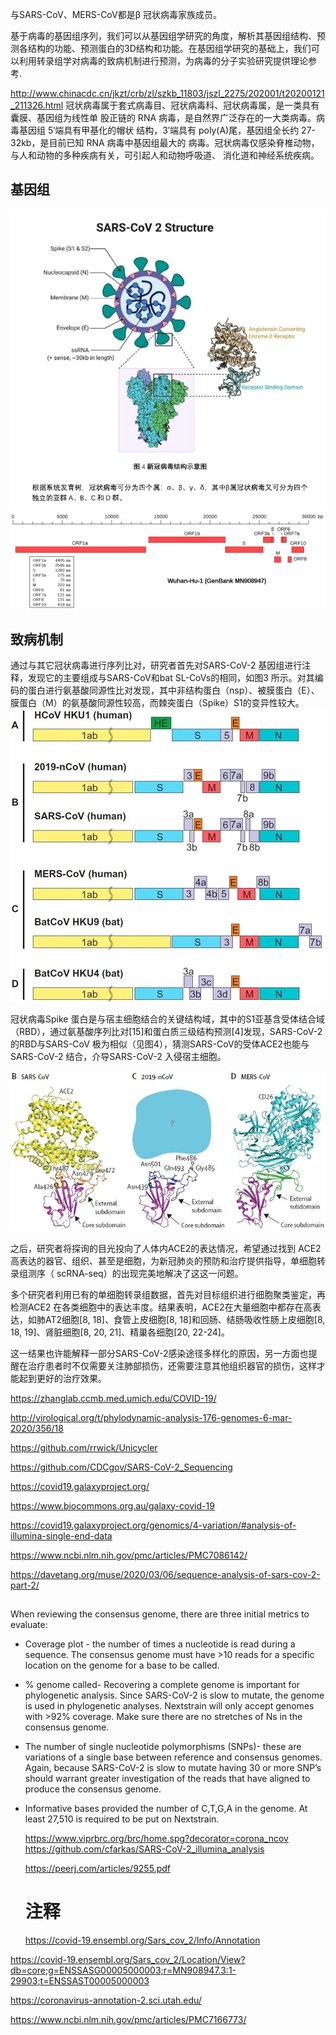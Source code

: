 与SARS-CoV、MERS-CoV都是β 冠状病毒家族成员。

基于病毒的基因组序列，我们可以从基因组学研究的角度，解析其基因组结构、预测各结构的功能、预测蛋白的3D结构和功能。在基因组学研究的基础上，我们可以利用转录组学对病毒的致病机制进行预测，为病毒的分子实验研究提供理论参考.

http://www.chinacdc.cn/jkzt/crb/zl/szkb_11803/jszl_2275/202001/t20200121_211326.html 冠状病毒属于套式病毒目、冠状病毒科、冠状病毒属，是一类具有囊膜、基因组为线性单 股正链的 RNA 病毒，是自然界广泛存在的一大类病毒。病毒基因组 5′端具有甲基化的帽状 结构，3′端具有 poly(A)尾，基因组全长约 27-32kb，是目前已知 RNA 病毒中基因组最大的 病毒。冠状病毒仅感染脊椎动物，与人和动物的多种疾病有关，可引起人和动物呼吸道、 消化道和神经系统疾病。

## 基因组
![](./pics/20210803.png)
![](./pics/20201229.png)


## 致病机制

通过与其它冠状病毒进行序列比对，研究者首先对SARS-CoV-2 基因组进行注释，发现它的主要组成与SARS-CoV和bat SL-CoVs的相同，如图3 所示。对其编码的蛋白进行氨基酸同源性比对发现，其中非结构蛋白（nsp）、被膜蛋白（E）、膜蛋白（M）的氨基酸同源性较高，而棘突蛋白（Spike）S1的变异性较大。
![](pics/202007081.png)

冠状病毒Spike 蛋白是与宿主细胞结合的关键结构域，其中的S1亚基含受体结合域（RBD），通过氨基酸序列比对[15]和蛋白质三级结构预测[4]发现，SARS-CoV-2 的RBD与SARS-CoV 极为相似（见图4），猜测SARS-CoV的受体ACE2也能与SARS-CoV-2 结合，介导SARS-CoV-2 入侵宿主细胞。

![](pics/202007082.png)

之后，研究者将探询的目光投向了人体内ACE2的表达情况，希望通过找到 ACE2高表达的器官、组织、甚至是细胞，为新冠肺炎的预防和治疗提供指导，单细胞转录组测序（ scRNA-seq）的出现完美地解决了这这一问题。

多个研究者利用已有的单细胞转录组数据，首先对目标组织进行细胞聚类鉴定，再检测ACE2 在各类细胞中的表达丰度。结果表明，ACE2在大量细胞中都存在高表达，如肺AT2细胞[8, 18]、食管上皮细胞[8, 18]和回肠、结肠吸收性肠上皮细胞[8, 18, 19]、肾脏细胞[8, 20, 21]、精巢各细胞[20, 22-24]。

这一结果也许能解释一部分SARS-CoV-2感染途径多样化的原因，另一方面也提醒在治疗患者时不仅需要关注肺部损伤，还需要注意其他组织器官的损伤，这样才能起到更好的治疗效果。

https://zhanglab.ccmb.med.umich.edu/COVID-19/

http://virological.org/t/phylodynamic-analysis-176-genomes-6-mar-2020/356/18

https://github.com/rrwick/Unicycler

https://github.com/CDCgov/SARS-CoV-2_Sequencing

https://covid19.galaxyproject.org/

https://www.biocommons.org.au/galaxy-covid-19

https://covid19.galaxyproject.org/genomics/4-variation/#analysis-of-illumina-single-end-data

https://www.ncbi.nlm.nih.gov/pmc/articles/PMC7086142/

https://davetang.org/muse/2020/03/06/sequence-analysis-of-sars-cov-2-part-2/


## 
When reviewing the consensus genome, there are three initial metrics to evaluate:

+ Coverage plot - the number of times a nucleotide is read during a sequence.  The consensus genome must have >10 reads for a specific location on the genome for a base to be called.
+ % genome called- Recovering a complete genome is important for phylogenetic analysis. Since SARS-CoV-2 is slow to mutate, the genome is used in phylogenetic analyses. Nextstrain will only accept genomes with >92% coverage. Make sure there are no stretches of Ns in the consensus genome.
+ The number of single nucleotide polymorphisms (SNPs)- these are variations of a single base between reference and consensus genomes. Again, because SARS-CoV-2 is slow to mutate having 30 or more SNP’s should warrant greater investigation of the reads that have aligned to produce the consensus genome.
+ Informative bases provided the number of C,T,G,A in the genome. At least 27,510 is required to be put on Nextstrain.
  

  https://www.viprbrc.org/brc/home.spg?decorator=corona_ncov
  https://github.com/cfarkas/SARS-CoV-2_illumina_analysis

  https://peerj.com/articles/9255.pdf
  
  # 注释
  https://covid-19.ensembl.org/Sars_cov_2/Info/Annotation
  
https://covid-19.ensembl.org/Sars_cov_2/Location/View?db=core;g=ENSSASG00005000003;r=MN908947.3:1-29903;t=ENSSAST00005000003


https://coronavirus-annotation-2.sci.utah.edu/

https://www.ncbi.nlm.nih.gov/pmc/articles/PMC7166773/

